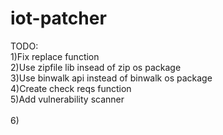 # iot-patcher

TODO:<br/>
1)Fix replace function<br/>
2)Use zipfile lib insead of zip os package<br/>
3)Use binwalk api instead of binwalk os package<br/>
4)Create check reqs function<br/>
5)Add vulnerability scanner<br/>    
6)